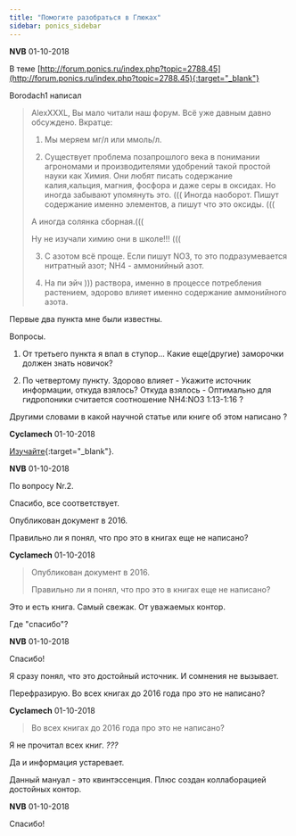 ```yaml
---
title: "Помогите разобраться в Глюках"
sidebar: ponics_sidebar
---
```


**NVB** 01-10-2018

В теме [http://forum.ponics.ru/index.php?topic=2788.45](http://forum.ponics.ru/index.php?topic=2788.45){:target="_blank"}

Borodach1 написал 

> AlexXXXL, Вы мало читали наш форум. Всё уже давным давно обсуждено. Вкратце:
> 
> 1) Мы меряем мг/л или ммоль/л.
> 
> 2) Существует проблема позапрошлого века в понимании агрономами и производителями удобрений такой простой науки как Химия. Они любят писать содержание калия,кальция, магния, фосфора и даже серы в оксидах. Но иногда забывают упомянуть это. ((( Иногда наоборот. Пишут содержание именно элементов, а пишут что это оксиды. (((
> 
> А иногда солянка сборная.(((
> 
> Ну не изучали химию они в школе!!! (((
> 
> 3) С азотом всё проще. Если пишут NO3, то это подразумевается нитратный азот; NH4 - аммонийный азот. 
> 
> 4) На пи эйч ))) раствора, именно в процессе потребления растением, эдорово влияет именно содержание аммонийного азота.

Первые два пункта мне были известны. 

Вопросы. 

1. От третьего пункта я впал в ступор... Какие еще(другие) заморочки должен знать новичок? 

2. По четвертому пункту. Здорово влияет - Укажите источник информации, откуда взялось? Откуда взялось - Оптимально для гидропоники считается соотношение NH4:NO3 1:13-1:16 ? 

Другими словами в какой научной статье или книге об этом написано ? 


**Cyclamech** 01-10-2018

[Изучайте](https://www.eurofins.com/agro/news/new-manual-nutrient-solutions-for-greenhouse-crops-available/){:target="_blank"}.


**NVB** 01-10-2018

По вопросу Nr.2. 

Спасибо, все соответствует. 

Опубликован документ в 2016. 

Правильно ли я понял, что про это в книгах еще не написано? 


**Cyclamech** 01-10-2018

> Опубликован документ в 2016. 
> 
> Правильно ли я понял, что про это в книгах еще не написано?

Это и есть книга. Самый свежак. От уважаемых контор.

Где "спасибо"?


**NVB** 01-10-2018

Спасибо! 

Я сразу понял, что это достойный источник. И сомнения не вызывает. 

Перефразирую. Во всех книгах до 2016 года про это не написано? 


**Cyclamech** 01-10-2018

> Во всех книгах до 2016 года про это не написано?

Я не прочитал всех книг. *???*

Да и информация устаревает.

Данный мануал - это квинтэссенция. Плюс создан коллаборацией достойных контор.


**NVB** 01-10-2018

Спасибо!


